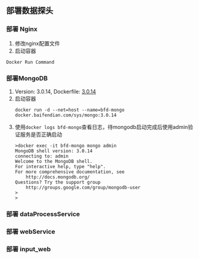 ## 部署数据探头

### 部署 Nginx
1. 修改nginx配置文件
1. 启动容器
```
Docker Run Command
```

### 部署MongoDB
1. Version: 3.0.14, Dockerfile: [3.0.14](https://github.com/docker-library/mongo/blob/b37a4891feffeafb77febd2833d96b59cf28d6a8/3.0/Dockerfile)
1. 启动容器
    ```
    docker run -d --net=host --name=bfd-mongo docker.baifendian.com/sys/mongo:3.0.14
    ```
1. 使用`docker logs bfd-mongo`查看日志，待mongodb启动完成后使用admin验证服务是否正确启动
    ```
    >docker exec -it bfd-mongo mongo admin
    MongoDB shell version: 3.0.14
    connecting to: admin
    Welcome to the MongoDB shell.
    For interactive help, type "help".
    For more comprehensive documentation, see
    	http://docs.mongodb.org/
    Questions? Try the support group
    	http://groups.google.com/group/mongodb-user
    >
    >
    ```

### 部署 dataProcessService
### 部署 webService
### 部署 input_web

